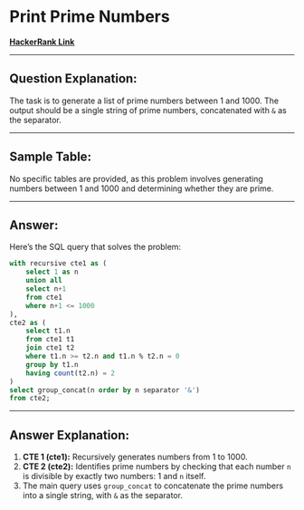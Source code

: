 
# Print Prime Numbers
[**HackerRank Link**](https://www.hackerrank.com/challenges/print-prime-numbers?isFullScreen=true)

---

## Question Explanation:
The task is to generate a list of prime numbers between 1 and 1000. The output should be a single string of prime numbers, concatenated with `&` as the separator.

---

## Sample Table:
No specific tables are provided, as this problem involves generating numbers between 1 and 1000 and determining whether they are prime.

---

## Answer:
Here’s the SQL query that solves the problem:

```sql
with recursive cte1 as (
    select 1 as n
    union all
    select n+1
    from cte1
    where n+1 <= 1000
),
cte2 as (
    select t1.n
    from cte1 t1
    join cte1 t2
    where t1.n >= t2.n and t1.n % t2.n = 0
    group by t1.n
    having count(t2.n) = 2
)
select group_concat(n order by n separator '&')
from cte2;
```

---

## Answer Explanation:
1. **CTE 1 (cte1):** Recursively generates numbers from 1 to 1000.
2. **CTE 2 (cte2):** Identifies prime numbers by checking that each number `n` is divisible by exactly two numbers: 1 and `n` itself.
3. The main query uses `group_concat` to concatenate the prime numbers into a single string, with `&` as the separator.
